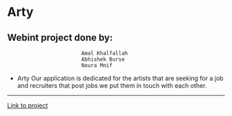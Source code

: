 # Arty
## Webint project done by:  
                            Amal Khalfallah
                            Abhishek Burse
                            Noura Mnif

* Arty Our application is dedicated for the artists that are seeking for a job and recruiters that post jobs we put them in touch with each other.
 ***
[Link to project](https://amalkhalfallah.github.io/Arty/index.html)
